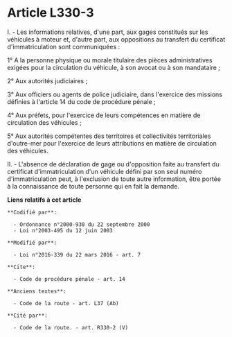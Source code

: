 # Article L330-3

I. - Les informations relatives, d'une part, aux gages constitués sur les véhicules à moteur et, d'autre part, aux
oppositions au transfert du certificat d'immatriculation sont communiquées :

1° A la personne physique ou morale titulaire des pièces administratives exigées pour la circulation du véhicule, à son
avocat ou à son mandataire ;

2° Aux autorités judiciaires ;

3° Aux officiers ou agents de police judiciaire, dans l'exercice des missions définies à l'article 14 du code de procédure
pénale ;

4° Aux préfets, pour l'exercice de leurs compétences en matière de circulation des véhicules ;

5° Aux autorités compétentes des territoires et collectivités territoriales d'outre-mer pour l'exercice de leurs attributions
en matière de circulation des véhicules.

II. - L'absence de déclaration de gage ou d'opposition faite au transfert du certificat d'immatriculation d'un véhicule
défini par son seul numéro d'immatriculation peut, à l'exclusion de toute autre information, être portée à la connaissance de
toute personne qui en fait la demande.

**Liens relatifs à cet article**

	**Codifié par**:

	  - Ordonnance n°2000-930 du 22 septembre 2000
	  - Loi n°2003-495 du 12 juin 2003

	**Modifié par**:

	  - Loi n°2016-339 du 22 mars 2016 - art. 7

	**Cite**:

	  - Code de procédure pénale - art. 14

	**Anciens textes**:

	  - Code de la route - art. L37 (Ab)

	**Cité par**:

	  - Code de la route. - art. R330-2 (V)
